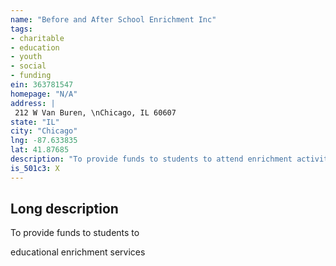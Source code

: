 ```yaml
---
name: "Before and After School Enrichment Inc"
tags:
- charitable
- education
- youth
- social
- funding
ein: 363781547
homepage: "N/A"
address: |
 212 W Van Buren, \nChicago, IL 60607
state: "IL"
city: "Chicago"
lng: -87.633835
lat: 41.87685
description: "To provide funds to students to attend enrichment activities and provide educational enrichment services"
is_501c3: X
---
```


## Long description

To provide funds to students to
  
  educational enrichment services
